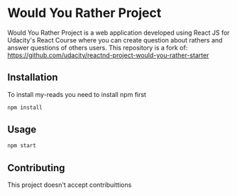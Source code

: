 # Would You Rather Project

Would You Rather Project is a web application developed using React JS for Udacity's React Course where you can create question about rathers and answer questions of others users. This repository is a fork of: https://github.com/udacity/reactnd-project-would-you-rather-starter


## Installation

To install my-reads you need to install npm first


```bash
npm install
```

## Usage

```bash
npm start
```

## Contributing
This project doesn't accept contribuittions